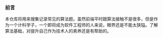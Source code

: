 ### 前言

本仓库将用来搜集记录常见的算法题。虽然前端平时跟算法接触不是很多，但是作为一个计科学子，一个即将成为软件工程师的人来说，眼界还是不能太狭隘。了解算法基础，对提升自己作为技术人的素养还是有帮助的。